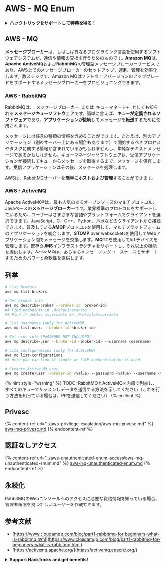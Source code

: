 # AWS - MQ Enum

<details>

<summary><strong>ハックトリックをサポートして特典を得る！</strong></summary>

* **HackTricksで会社を宣伝したい**場合や、**PEASSの最新バージョンを見たい**場合、または**HackTricksをPDFでダウンロード**したい場合は、[**サブスクリプションプラン**](https://github.com/sponsors/carlospolop)をご覧ください！
* [**公式PEASS＆HackTricksグッズ**](https://peass.creator-spring.com)を手に入れましょう
* [**The PEASS Family**](https://opensea.io/collection/the-peass-family)を見つけて、独占的な[**NFT**](https://opensea.io/collection/the-peass-family)のコレクションをご覧ください
* 💬 [**Discordグループ**](https://discord.gg/hRep4RUj7f)または[**Telegramグループ**](https://t.me/peass)に参加するか、**Twitter**で私をフォローしてください 🐦 [**@carlospolopm**](https://twitter.com/carlospolopm)
* **ハッキングのトリックを共有するには、**[**HackTricks**](https://github.com/carlospolop/hacktricks)と[**HackTricks Cloud**](https://github.com/carlospolop/hacktricks-cloud)のGitHubリポジトリにPRを提出してください。

</details>

## AWS - MQ

**メッセージブローカー**は、しばしば異なるプログラミング言語を使用するソフトウェアシステムが、通信や情報の交換を行うためのものです。**Amazon MQ**は、**Apache ActiveMQ**および**RabbitMQ**の管理型メッセージブローカーサービスであり、AWS上でのメッセージブローカーのセットアップ、運用、管理を効率化します。数ステップで、Amazon MQはソフトウェアバージョンのアップグレードをサポートするメッセージブローカーをプロビジョニングできます。

### AWS - RabbitMQ

RabbitMQは、_メッセージブローカー_または_キューマネージャ_としても知られる**メッセージキューソフトウェア**です。簡単に言えば、**キューが定義されるソフトウェア**であり、**アプリケーションが接続**してメッセージを**転送**するために使用されます。

メッセージには任意の種類の情報を含めることができます。たとえば、別のアプリケーション（別のサーバー上にある場合もあります）で開始するべきプロセスやタスクに関する情報が含まれているかもしれませんし、単純なテキストメッセージであるかもしれません。キューマネージャソフトウェアは、受信アプリケーションが接続してキューからメッセージを取得するまで、メッセージを保存します。受信アプリケーションはその後、メッセージを処理します。

AWSは、RabbitMQサーバーを**簡単にホストおよび管理**することができます。

### AWS - ActiveMQ

Apache ActiveMQ®は、最も人気のあるオープンソースのマルチプロトコル、Javaベースの**メッセージブローカー**です。業界標準のプロトコルをサポートしているため、ユーザーはさまざまな言語やプラットフォームでクライアントを選択できます。JavaScript、C、C++、Python、.Netなどのクライアントから接続できます。普及している**AMQP**プロトコルを使用して、マルチプラットフォームのアプリケーションを統合します。**STOMP** over websocketsを使用してWebアプリケーション間でメッセージを交換します。**MQTT**を使用してIoTデバイスを管理します。既存の**JMS**インフラストラクチャをサポートし、それ以上の機能を提供します。ActiveMQは、あらゆるメッセージングユースケースをサポートするためのパワーと柔軟性を提供します。

## 列挙
```bash
# List brokers
aws mq list-brokers

# Get broker info
aws mq describe-broker --broker-id <broker-id>
## Find endpoints in .BrokerInstances
## Find if public accessible in .PubliclyAccessible

# List usernames (only for ActiveMQ)
aws mq list-users --broker-id <broker-id>

# Get user info (PASSWORD NOT INCLUDED)
aws mq describe-user --broker-id <broker-id> --username <username>

# Lits configurations (only for ActiveMQ)
aws mq list-configurations
## Here you can find if simple or LDAP authentication is used

# Creacte Active MQ user
aws mq create-user --broker-id <value> --password <value> --username <value> --console-access
```
{% hint style="warning" %}
TODO: RabbitMQとActiveMQを内部で列挙し、すべてのキューでリッスンしデータを送信する方法を示してください（これを行う方法を知っている場合は、PRを送信してください）
{% endhint %}

## Privesc

{% content-ref url="../aws-privilege-escalation/aws-mq-privesc.md" %}
[aws-mq-privesc.md](../aws-privilege-escalation/aws-mq-privesc.md)
{% endcontent-ref %}

## 認証なしアクセス

{% content-ref url="../aws-unauthenticated-enum-access/aws-mq-unauthenticated-enum.md" %}
[aws-mq-unauthenticated-enum.md](../aws-unauthenticated-enum-access/aws-mq-unauthenticated-enum.md)
{% endcontent-ref %}

## 永続化

RabbitMQのWebコンソールへのアクセスに必要な資格情報を知っている場合、管理者権限を持つ新しいユーザーを作成できます。

## 参考文献

* [https://www.cloudamqp.com/blog/part1-rabbitmq-for-beginners-what-is-rabbitmq.html](https://www.cloudamqp.com/blog/part1-rabbitmq-for-beginners-what-is-rabbitmq.html)
* [https://activemq.apache.org/](https://activemq.apache.org/)

<details>

<summary><strong>Support HackTricks and get benefits!</strong></summary>

* If you want to see your **company advertised in HackTricks** or if you want access to the **latest version of the PEASS or download HackTricks in PDF** Check the [**SUBSCRIPTION PLANS**](https://github.com/sponsors/carlospolop)!
* Get the [**official PEASS & HackTricks swag**](https://peass.creator-spring.com)
* Discover [**The PEASS Family**](https://opensea.io/collection/the-peass-family), our collection of exclusive [**NFTs**](https://opensea.io/collection/the-peass-family)
* **Join the** 💬 [**Discord group**](https://discord.gg/hRep4RUj7f) or the [**telegram group**](https://t.me/peass) or **follow** me on **Twitter** 🐦 [**@carlospolopm**](https://twitter.com/carlospolopm)**.**
* **Share your hacking tricks by submitting PRs to the** [**HackTricks**](https://github.com/carlospolop/hacktricks) and [**HackTricks Cloud**](https://github.com/carlospolop/hacktricks-cloud) github repos.

</details>
